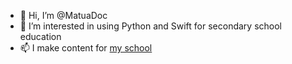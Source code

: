 - 👋 Hi, I’m @MatuaDoc
- 👀 I’m interested in using Python and Swift for secondary school education
- 📫 I make content for [my school](onsow.school.nz)
